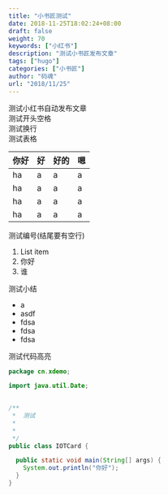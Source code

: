 ```yaml
---
title: "小书匠测试"
date: 2018-11-25T18:02:24+08:00
draft: false
weight: 70
keywords: ["小红书"]
description: "测试小书匠发布文章"
tags: ["hugo"]
categories: ["小书匠"]
author: "码魂"
url: "2018/11/25"
---
```

测试小红书自动发布文章  
  测试开头空格   
测试换行  
测试表格

|你好|好|好的|嗯|
|------|------|------|-----|
|ha|a|a|a|a|
|ha|a|a|a|a|
|ha|a|a|a|a|
|ha|a|a|a|a|

测试编号(结尾要有空行)

1. List item
2. 你好
3. 谁

测试小结

 - a
 - asdf
 - fdsa
 - fdsa
 - fdsa

测试代码高亮  
```java
package cn.xdemo;

import java.util.Date;
 

/**
 *  测试
 *
 *  
 */
public class IOTCard {

  public static void main(String[] args) {
    System.out.println("你好");
  }
}
```
